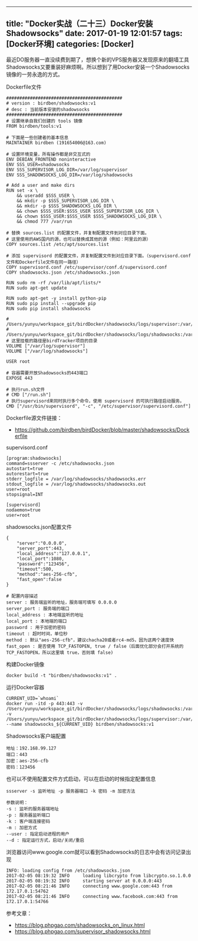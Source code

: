 
---
title: "Docker实战（二十三）Docker安装Shadowsocks"
date: 2017-01-19 12:01:57
tags: [Docker环境]
categories: [Docker]
---

最近DO服务器一直没续费到期了，想换个新的VPS服务器又发现原来的翻墙工具Shadowsocks又要重装好麻烦啊。所以想到了用Docker安装一个Shadowsocks镜像的一劳永逸的方式。

Dockerfile文件

```
############################################
# version : birdben/shadowsocks:v1
# desc : 当前版本安装的shadowsocks
############################################
# 设置继承自我们创建的 tools 镜像
FROM birdben/tools:v1

# 下面是一些创建者的基本信息
MAINTAINER birdben (191654006@163.com)

# 设置环境变量，所有操作都是非交互式的
ENV DEBIAN_FRONTEND noninteractive
ENV SSS_USER=shadowsocks
ENV SSS_SUPERVISOR_LOG_DIR=/var/log/supervisor
ENV SSS_SHADOWSOCKS_LOG_DIR=/var/log/shadowsocks

# Add a user and make dirs
RUN set -x \
    && useradd $SSS_USER \
    && mkdir -p $SSS_SUPERVISOR_LOG_DIR \
    && mkdir -p $SSS_SHADOWSOCKS_LOG_DIR \
    && chown $SSS_USER:$SSS_USER $SSS_SUPERVISOR_LOG_DIR \
    && chown $SSS_USER:$SSS_USER $SSS_SHADOWSOCKS_LOG_DIR \
    && chmod 777 /var/run

# 替换 sources.list 的配置文件，并复制配置文件到对应目录下面。
# 这里使用的AWS国内的源，也可以替换成其他的源（例如：阿里云的源）
COPY sources.list /etc/apt/sources.list

# 添加 supervisord 的配置文件，并复制配置文件到对应目录下面。（supervisord.conf文件和Dockerfile文件在同一路径）
COPY supervisord.conf /etc/supervisor/conf.d/supervisord.conf
COPY shadowsocks.json /etc/shadowsocks.json

RUN sudo rm -rf /var/lib/apt/lists/*
RUN sudo apt-get update

RUN sudo apt-get -y install python-pip
RUN sudo pip install --upgrade pip
RUN sudo pip install shadowsocks

# /Users/yunyu/workspace_git/birdDocker/shadowsocks/logs/supervisor:/var/log/supervisor
# /Users/yunyu/workspace_git/birdDocker/shadowsocks/logs/shadowsocks:/var/log/shadowsocks
# 这里挂载的路径是birdTracker项目的目录
VOLUME ["/var/log/supervisor"]
VOLUME ["/var/log/shadowsocks"]

USER root

# 容器需要开放Shadowsocks的443端口
EXPOSE 443

# 执行run.sh文件
# CMD ["/run.sh"]
# 执行supervisord来同时执行多个命令，使用 supervisord 的可执行路径启动服务。
CMD ["/usr/bin/supervisord", "-c", "/etc/supervisor/supervisord.conf"]
```

Dockerfile源文件链接：

- https://github.com/birdben/birdDocker/blob/master/shadowsocks/Dockerfile

supervisord.conf

```
[program:shadowsocks]
command=ssserver -c /etc/shadowsocks.json
autostart=true
autorestart=true
stderr_logfile = /var/log/shadowsocks/shadowsocks.err
stdout_logfile = /var/log/shadowsocks/shadowsocks.out
user=root
stopsignal=INT

[supervisord]
nodaemon=true
user=root
```

shadowsocks.json配置文件

```
{
    "server":"0.0.0.0",
    "server_port":443,
    "local_address":"127.0.0.1",
    "local_port":1080,
    "password":"123456",
    "timeout":500,
    "method":"aes-256-cfb",
    "fast_open":false
}

# 配置内容描述
server : 服务端监听的地址，服务端可填写 0.0.0.0
server_port : 服务端的端口
local_address : 本地端监听的地址
local_port : 本地端的端口
password : 用于加密的密码
timeout : 超时时间，单位秒
method : 默认"aes-256-cfb"，建议chacha20或者rc4-md5，因为这两个速度快
fast_open : 是否使用 TCP_FASTOPEN, true / false（后面优化部分会打开系统的 TCP_FASTOPEN，所以这里填 true，否则填 false)
```

构建Docker镜像

```
docker build -t "birdben/shadowsocks:v1" .
```

运行Docker容器

```
CURRENT_UID=`whoami`
docker run -itd -p 443:443 -v /Users/yunyu/workspace_git/birdDocker/shadowsocks/logs/shadowsocks:/var/log/shadowsocks -v /Users/yunyu/workspace_git/birdDocker/shadowsocks/logs/supervisor:/var/log/supervisor --name shadowsocks_${CURRENT_UID} birdben/shadowsocks:v1
```

Shadowsocks客户端配置

```
地址：192.168.99.127
端口：443
加密：aes-256-cfb
密码：123456
```

也可以不使用配置文件方式启动，可以在启动的时候指定配置信息

```
ssserver -s 监听地址 -p 服务器端口 -k 密码 -m 加密方法

参数说明：
-s : 监听的服务器端地址
-p : 服务器监听端口
-k : 客户端连接密码
-m : 加密方式
--user : 指定启动进程的用户
--d : 指定运行方式，启动/关闭/重启
```

浏览器访问www.google.com就可以看到Shadowsocks的日志中会有访问记录出现

```
INFO: loading config from /etc/shadowsocks.json
2017-02-05 08:19:32 INFO     loading libcrypto from libcrypto.so.1.0.0
2017-02-05 08:19:32 INFO     starting server at 0.0.0.0:443
2017-02-05 08:21:46 INFO     connecting www.google.com:443 from 172.17.0.1:54762
2017-02-05 08:21:46 INFO     connecting www.facebook.com:443 from 172.17.0.1:54766
```


参考文章：

- https://blog.phpgao.com/shadowsocks_on_linux.html
- https://blog.phpgao.com/supervisor_shadowsocks.html
